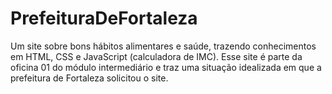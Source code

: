# PrefeituraDeFortaleza
Um site sobre bons hábitos alimentares e saúde, trazendo conhecimentos em HTML, CSS e JavaScript (calculadora de IMC). Esse site é parte da oficina 01 do módulo intermediário e traz uma situação idealizada em que a prefeitura de Fortaleza solicitou o site.
